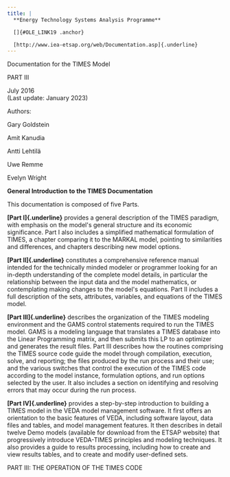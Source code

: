 ```yaml
---
title: |
  **Energy Technology Systems Analysis Programme**

  []{#OLE_LINK19 .anchor}

  [http://www.iea-etsap.org/web/Documentation.asp]{.underline}
---
```


Documentation for the TIMES Model

PART III

July 2016\
(Last update: January 2023)

Authors:

Gary Goldstein

Amit Kanudia

Antti Lehtilä

Uwe Remme

Evelyn Wright

**General Introduction** **to the TIMES Documentation**

This documentation is composed of five Parts.

**[Part I]{.underline}** provides a general description of the TIMES paradigm, with emphasis on the model's general structure and its economic significance. Part I also includes a simplified mathematical formulation of TIMES, a chapter comparing it to the MARKAL model, pointing to similarities and differences, and chapters describing new model options.

**[Part II]{.underline}** constitutes a comprehensive reference manual intended for the technically minded modeler or programmer looking for an in-depth understanding of the complete model details, in particular the relationship between the input data and the model mathematics, or contemplating making changes to the model's equations. Part II includes a full description of the sets, attributes, variables, and equations of the TIMES model.

**[Part III]{.underline}** describes the organization of the TIMES modeling environment and the GAMS control statements required to run the TIMES model. GAMS is a modeling language that translates a TIMES database into the Linear Programming matrix, and then submits this LP to an optimizer and generates the result files. Part III describes how the routines comprising the TIMES source code guide the model through compilation, execution, solve, and reporting; the files produced by the run process and their use; and the various switches that control the execution of the TIMES code according to the model instance, formulation options, and run options selected by the user. It also includes a section on identifying and resolving errors that may occur during the run process.

**[Part IV]{.underline}** provides a step-by-step introduction to building a TIMES model in the VEDA model management software. It first offers an orientation to the basic features of VEDA, including software layout, data files and tables, and model management features. It then describes in detail twelve Demo models (available for download from the ETSAP website) that progressively introduce VEDA-TIMES principles and modeling techniques. It also provides a guide to results processing, including how to create and view results tables, and to create and modify user-defined sets.


PART III: THE OPERATION OF THE TIMES CODE